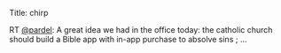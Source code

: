 Title: chirp

RT <a href="http://twitter.com/pardel">@pardel</a>: A great idea we had in the office today: the catholic church should build a Bible app with in-app purchase to absolve sins ; ...

